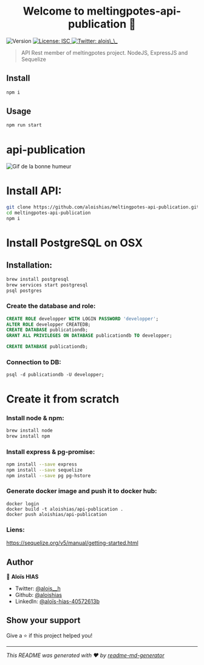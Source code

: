 <h1 align="center">Welcome to meltingpotes-api-publication 👋</h1>
<p>
  <img alt="Version" src="https://img.shields.io/badge/version-1.0.0-blue.svg?cacheSeconds=2592000" />
  <a href="#" target="_blank">
    <img alt="License: ISC" src="https://img.shields.io/badge/License-ISC-yellow.svg" />
  </a>
  <a href="https://twitter.com/alois__h" target="_blank">
    <img alt="Twitter: alois\_\_" src="https://img.shields.io/twitter/follow/alois__h.svg?style=social" />
  </a>
</p>

> API Rest member of meltingpotes project. NodeJS, ExpressJS and Sequelize




## Install

```sh
npm i
```

## Usage

```sh
npm run start
```




# api-publication

![Gif de la bonne humeur](https://media1.tenor.com/images/f72cb542d6b3e3c3421889e0a3d9628d/tenor.gif?itemid=4533805)


# Install API:

```bash
git clone https://github.com/aloishias/meltingpotes-api-publication.git
cd meltingpotes-api-publication
npm i
```




# Install PostgreSQL on OSX

## Installation:
```bash
brew install postgresql
brew services start postgresql
psql postgres
```

### Create the database and role:
```sql
CREATE ROLE developper WITH LOGIN PASSWORD 'developper';
ALTER ROLE developper CREATEDB;
CREATE DATABASE publicationdb;
GRANT ALL PRIVILEGES ON DATABASE publicationdb TO developper;

CREATE DATABASE publicationdb;
```

### Connection to DB:
```slq
psql -d publicationdb -U developper;
```




# Create it from scratch

### Install node & npm:

```bash
brew install node
brew install npm
```

### Install express & pg-promise:

```bash
npm install --save express
npm install --save sequelize
npm install --save pg pg-hstore
```

### Generate docker image and push it to docker hub:
```docker
docker login
docker build -t aloishias/api-publication .
docker push aloishias/api-publication
```


### Liens:

https://sequelize.org/v5/manual/getting-started.html



## Author

👤 **Aloïs HIAS**

* Twitter: [@alois__h](https://twitter.com/alois__h)
* Github: [@aloishias](https://github.com/aloishias)
* LinkedIn: [@aloïs-hias-40572613b](https://linkedin.com/in/aloïs-hias-40572613b)

## Show your support

Give a ⭐️ if this project helped you!

***
_This README was generated with ❤️ by [readme-md-generator](https://github.com/kefranabg/readme-md-generator)_
